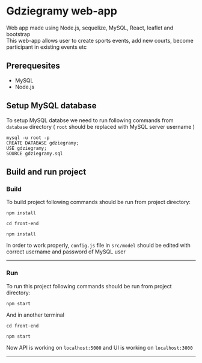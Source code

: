 # Gdziegramy web-app
Web app made using Node.js, sequelize, MySQL, React, leaflet and bootstrap  
This web-app allows user to create sports events, add new courts, become participant in existing events etc


## Prerequesites
* MySQL
* Node.js

## Setup MySQL database
To setup MySQL databse we need to run following commands from `database` directory ( `root` should be replaced with MySQL server username )
```
mysql -u root -p
CREATE DATABASE gdziegramy;
USE gdziegramy;
SOURCE gdziegramy.sql
```
## Build and run project
### Build
To build project following commands should be run from project directory:
```
npm install 

cd front-end

npm install 
```
In order to work properly, `config.js` file in `src/model` should be edited with correct username and password of MySQL user  
***
### Run
To run this project following commands should be run from project directory:
```
npm start
```
And in another terminal
```
cd front-end

npm start
```
Now API is working on `localhost:5000` and UI is working on `localhost:3000`
***



